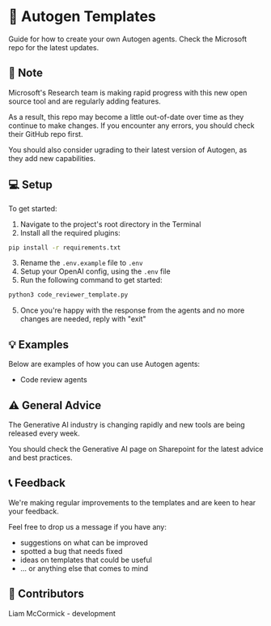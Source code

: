 # 🔮 Autogen Templates
Guide for how to create your own Autogen agents. Check the Microsoft repo for the latest updates.


## 📝 Note

Microsoft's Research team is making rapid progress with this new open source tool and are regularly adding features.

As a result, this repo may become a little out-of-date over time as they continue to make changes. If you encounter any errors, you should check their GitHub repo first.

You should also consider ugrading to their latest version of Autogen, as they add new capabilities.



## 💻 Setup

To get started:
1. Navigate to the project's root directory in the Terminal
2. Install all the required plugins:
```bash
pip install -r requirements.txt
```
3. Rename the `.env.example` file to `.env`
3. Setup your OpenAI config, using the `.env` file
4. Run the following command to get started:
```bash
python3 code_reviewer_template.py
```
5. Once you're happy with the response from the agents and no more changes are needed, reply with "exit"



## 💡 Examples

Below are examples of how you can use Autogen agents:

- Code review agents



## ⚠️ General Advice

The Generative AI industry is changing rapidly and new tools are being released every week. 

You should check the Generative AI page on Sharepoint for the latest advice and best practices.



## 📞 Feedback

We're making regular improvements to the templates and are keen to hear your feedback.

Feel free to drop us a message if you have any:
- suggestions on what can be improved
- spotted a bug that needs fixed
- ideas on templates that could be useful
- ... or anything else that comes to mind



## 🔨 Contributors
Liam McCormick - development